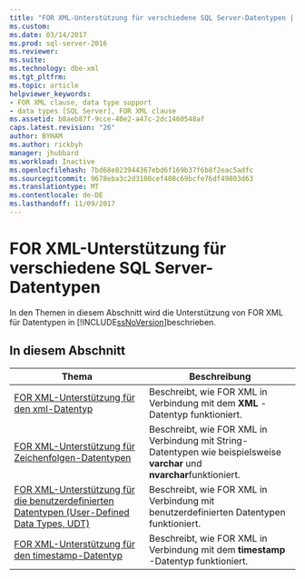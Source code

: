 ```yaml
---
title: "FOR XML-Unterstützung für verschiedene SQL Server-Datentypen | Microsoft-Dokumentation"
ms.custom: 
ms.date: 03/14/2017
ms.prod: sql-server-2016
ms.reviewer: 
ms.suite: 
ms.technology: dbe-xml
ms.tgt_pltfrm: 
ms.topic: article
helpviewer_keywords:
- FOR XML clause, data type support
- data types [SQL Server], FOR XML clause
ms.assetid: b8aeb87f-9cce-40e2-a47c-2dc1460548af
caps.latest.revision: "26"
author: BYHAM
ms.author: rickbyh
manager: jhubbard
ms.workload: Inactive
ms.openlocfilehash: 7bd68e023944367ebd6f169b37f6b8f2eac5adfc
ms.sourcegitcommit: 9678eba3c2d3100cef408c69bcfe76df49803d63
ms.translationtype: MT
ms.contentlocale: de-DE
ms.lasthandoff: 11/09/2017
---
```

# <a name="for-xml-support-for-various-sql-server-data-types"></a>FOR XML-Unterstützung für verschiedene SQL Server-Datentypen
  In den Themen in diesem Abschnitt wird die Unterstützung von FOR XML für Datentypen in [!INCLUDE[ssNoVersion](../../includes/ssnoversion-md.md)]beschrieben.  
  
## <a name="in-this-section"></a>In diesem Abschnitt  
  
|Thema|Beschreibung|  
|-----------|-----------------|  
|[FOR XML-Unterstützung für den xml-Datentyp](../../relational-databases/xml/for-xml-support-for-the-xml-data-type.md)|Beschreibt, wie FOR XML in Verbindung mit dem **XML** -Datentyp funktioniert.|  
|[FOR XML-Unterstützung für Zeichenfolgen-Datentypen](../../relational-databases/xml/for-xml-support-for-string-data-types.md)|Beschreibt, wie FOR XML in Verbindung mit String-Datentypen wie beispielsweise **varchar** und **nvarchar**funktioniert.|  
|[FOR XML-Unterstützung für die benutzerdefinierten Datentypen &#40;User-Defined Data Types, UDT&#41;](../../relational-databases/xml/for-xml-support-for-the-user-defined-data-types-udt.md)|Beschreibt, wie FOR XML in Verbindung mit benutzerdefinierten Datentypen funktioniert.|  
|[FOR XML-Unterstützung für den timestamp-Datentyp](../../relational-databases/xml/for-xml-support-for-the-timestamp-data-type.md)|Beschreibt, wie FOR XML in Verbindung mit dem **timestamp** -Datentyp funktioniert.|  
  
  
